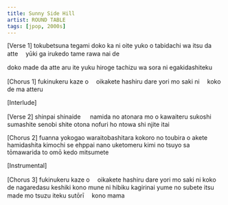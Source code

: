 ```yaml
---
title: Sunny Side Hill
artist: ROUND TABLE
tags: [jpop, 2000s]
---
```


[Verse 1]
tokubetsuna tegami  doko ka ni oite yuko o
tabidachi wa itsu da atte 　yūki ga irukedo
tame rawa nai de

doko made da atte aru ite yuku
hiroge tachizu wa sora ni  egakidashiteku

[Chorus 1]
fukinukeru kaze o 　oikakete hashiru
dare yori mo saki ni　 koko de ma atteru

[Interlude]

[Verse 2]
shinpai shinaide 　 namida no atonara mo o kawaiteru
sukoshi sumashite senobi shite
otona  nofuri ho ntowa  shi njite itai

[Chorus 2]
fuanna yokogao  waraitobashitara
kokoro no toubira o akete
hamidashita kimochi  se ehppai nano
uketomeru kimi no tsuyo sa
tōmawarida to omō kedo  mitsumete

[Instrumental]

[Chorus 3]
fukinukeru kaze o 　oikakete hashiru
dare yori mo saki ni koko de
nagaredasu keshiki  kono mune ni hibiku
kagirinai yume no subete
itsu made mo tsuzu iteku sutōrī 　kono mama